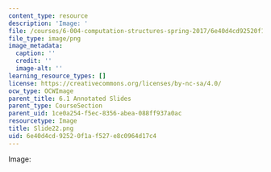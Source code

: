 ```yaml
---
content_type: resource
description: 'Image: '
file: /courses/6-004-computation-structures-spring-2017/6e40d4cd92520f1af527e8c0964d17c4_Slide22.png
file_type: image/png
image_metadata:
  caption: ''
  credit: ''
  image-alt: ''
learning_resource_types: []
license: https://creativecommons.org/licenses/by-nc-sa/4.0/
ocw_type: OCWImage
parent_title: 6.1 Annotated Slides
parent_type: CourseSection
parent_uid: 1ce0a254-f5ec-8356-abea-088ff937a0ac
resourcetype: Image
title: Slide22.png
uid: 6e40d4cd-9252-0f1a-f527-e8c0964d17c4
---
```

Image: 